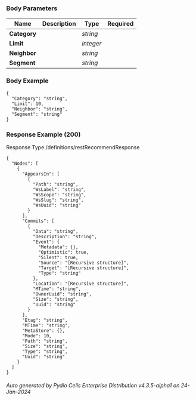 






 
  


### Body Parameters

Name | Description | Type | Required
---|---|---|---
**Category** |  | _string_ |   
**Limit** |  | _integer_ |   
**Neighbor** |  | _string_ |   
**Segment** |  | _string_ |   


### Body Example
```
{
  "Category": "string",
  "Limit": 10,
  "Neighbor": "string",
  "Segment": "string"
}
```






### Response Example (200)
Response Type /definitions/restRecommendResponse

```
{
  "Nodes": [
    {
      "AppearsIn": [
        {
          "Path": "string",
          "WsLabel": "string",
          "WsScope": "string",
          "WsSlug": "string",
          "WsUuid": "string"
        }
      ],
      "Commits": [
        {
          "Data": "string",
          "Description": "string",
          "Event": {
            "Metadata": {},
            "Optimistic": true,
            "Silent": true,
            "Source": "[Recursive structure]",
            "Target": "[Recursive structure]",
            "Type": "string"
          },
          "Location": "[Recursive structure]",
          "MTime": "string",
          "OwnerUuid": "string",
          "Size": "string",
          "Uuid": "string"
        }
      ],
      "Etag": "string",
      "MTime": "string",
      "MetaStore": {},
      "Mode": 10,
      "Path": "string",
      "Size": "string",
      "Type": "string",
      "Uuid": "string"
    }
  ]
}
```




###### Auto generated by Pydio Cells Enterprise Distribution v4.3.5-alpha1 on 24-Jan-2024
